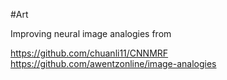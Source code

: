 #Art
 
Improving neural image analogies from 


https://github.com/chuanli11/CNNMRF
https://github.com/awentzonline/image-analogies
